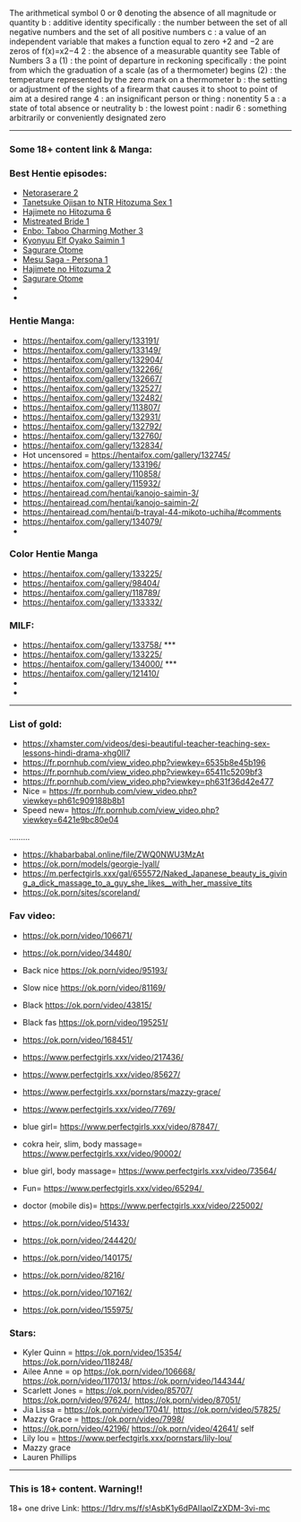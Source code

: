 The arithmetical symbol 0 or 0̸ denoting the absence of all magnitude or quantity
b
: additive identity
specifically : the number between the set of all negative numbers and the set of all positive numbers
c
: a value of an independent variable that makes a function equal to zero
+2 and −2 are zeros of f(x)=x2−4
2
: the absence of a measurable quantity
 see Table of Numbers
3
a
(1)
: the point of departure in reckoning
specifically : the point from which the graduation of a scale (as of a thermometer) begins
(2)
: the temperature represented by the zero mark on a thermometer
b
: the setting or adjustment of the sights of a firearm that causes it to shoot to point of aim at a desired range
4
: an insignificant person or thing : nonentity
5
a
: a state of total absence or neutrality
b
: the lowest point : nadir
6
: something arbitrarily or conveniently designated zero


<hr>


### Some 18+ content link & Manga:

### Best Hentie episodes:
* [Netoraserare 2](https://hanime.tv/videos/hentai/netoraserare-2)
*    [Tanetsuke Ojisan to NTR Hitozuma Sex 1](https://hanime.tv/videos/hentai/tanetsuke-ojisan-to-ntr-hitozuma-sex-1)
*   [Hajimete no Hitozuma 6](https://hanime.tv/videos/hentai/hajimete-no-hitozuma-6)
*   [Mistreated Bride 1](https://hanime.tv/videos/hentai/mistreated-bride-1)
*   [Enbo: Taboo Charming Mother 3](https://hanime.tv/videos/hentai/enbo-taboo-charming-mother-3)
*   [Kyonyuu Elf Oyako Saimin 1](https://hanime.tv/videos/hentai/kyonyuu-elf-oyako-saimin-1)
*   [Sagurare Otome](https://hanime.tv/videos/hentai/sagurare-otome)
*   [Mesu Saga - Persona 1](https://hanime.tv/videos/hentai/mesu-saga-persona-1)
*   [Hajimete no Hitozuma 2](https://hanime.tv/videos/hentai/hajimete-no-hitozuma-2)
*   [Sagurare Otome](https://hanime.tv/videos/hentai/sagurare-otome)
*   
*   


### Hentie Manga: 
* https://hentaifox.com/gallery/133191/  
* https://hentaifox.com/gallery/133149/
* https://hentaifox.com/gallery/132904/
* https://hentaifox.com/gallery/132266/
* https://hentaifox.com/gallery/132667/
* https://hentaifox.com/gallery/132527/
* https://hentaifox.com/gallery/132482/
* https://hentaifox.com/gallery/113807/
* https://hentaifox.com/gallery/132931/
* https://hentaifox.com/gallery/132792/
* https://hentaifox.com/gallery/132760/
* https://hentaifox.com/gallery/132834/
* Hot uncensored =  https://hentaifox.com/gallery/132745/
* https://hentaifox.com/gallery/133196/
* https://hentaifox.com/gallery/110858/
* https://hentaifox.com/gallery/115932/
* https://hentairead.com/hentai/kanojo-saimin-3/
* https://hentairead.com/hentai/kanojo-saimin-2/
* https://hentairead.com/hentai/b-trayal-44-mikoto-uchiha/#comments
*  https://hentaifox.com/gallery/134079/
*  

### Color Hentie Manga
* https://hentaifox.com/gallery/133225/
* https://hentaifox.com/gallery/98404/
* https://hentaifox.com/gallery/118789/
* https://hentaifox.com/gallery/133332/ 


### MILF:
* https://hentaifox.com/gallery/133758/ ***
* https://hentaifox.com/gallery/133225/ 
* https://hentaifox.com/gallery/134000/ ***
* https://hentaifox.com/gallery/121410/
* 
* 


<hr>

### List of gold:  
* https://xhamster.com/videos/desi-beautiful-teacher-teaching-sex-lessons-hindi-drama-xhg0II7
* https://fr.pornhub.com/view_video.php?viewkey=6535b8e45b196
* https://fr.pornhub.com/view_video.php?viewkey=65411c5209bf3
* https://fr.pornhub.com/view_video.php?viewkey=ph631f36d42e477
* Nice = https://fr.pornhub.com/view_video.php?viewkey=ph61c909188b8b1
* Speed new= https://fr.pornhub.com/view_video.php?viewkey=6421e9bc80e04

.........
* https://khabarbabal.online/file/ZWQ0NWU3MzAt
* https://ok.porn/models/georgie-lyall/
* https://m.perfectgirls.xxx/gal/655572/Naked_Japanese_beauty_is_giving_a_dick_massage_to_a_guy_she_likes__with_her_massive_tits
* https://ok.porn/sites/scoreland/


### Fav video:

* https://ok.porn/video/106671/
* https://ok.porn/video/34480/
* Back nice https://ok.porn/video/95193/
* Slow nice https://ok.porn/video/81169/
* Black https://ok.porn/video/43815/
* Black fas https://ok.porn/video/195251/
* https://ok.porn/video/168451/
* https://www.perfectgirls.xxx/video/217436/
* https://www.perfectgirls.xxx/video/85627/
* https://www.perfectgirls.xxx/pornstars/mazzy-grace/ 
* https://www.perfectgirls.xxx/video/7769/ 
* blue girl= https://www.perfectgirls.xxx/video/87847/   
* cokra heir, slim, body massage= https://www.perfectgirls.xxx/video/90002/ 
* blue girl, body massage= https://www.perfectgirls.xxx/video/73564/ 

* Fun= https://www.perfectgirls.xxx/video/65294/ 
* doctor (mobile dis)=  https://www.perfectgirls.xxx/video/225002/ 

* https://ok.porn/video/51433/
* https://ok.porn/video/244420/
* https://ok.porn/video/140175/
* https://ok.porn/video/8216/
* https://ok.porn/video/107162/
* https://ok.porn/video/155975/

### Stars:

* Kyler Quinn = https://ok.porn/video/15354/ https://ok.porn/video/118248/
* Ailee Anne = op https://ok.porn/video/106668/ https://ok.porn/video/117013/ https://ok.porn/video/144344/
* Scarlett Jones = https://ok.porn/video/85707/ https://ok.porn/video/97624/  https://ok.porn/video/87051/
* Jia Lissa = https://ok.porn/video/17041/  https://ok.porn/video/57825/
* Mazzy Grace = https://ok.porn/video/7998/
* https://ok.porn/video/42196/ https://ok.porn/video/42641/ self
* Lily lou = https://www.perfectgirls.xxx/pornstars/lily-lou/
* Mazzy grace
* Lauren Phillips

<hr>

### This is 18+ content. Warning!! 
18+ one drive Link: https://1drv.ms/f/s!AsbK1y6dPAIIaolZzXDM-3vi-mc












